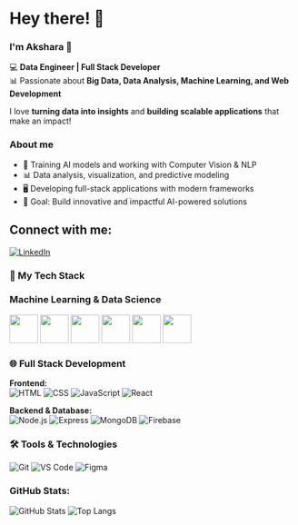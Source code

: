 # Hey there! 👋  
### I'm Akshara 🚀  

💻 **Data Engineer | Full Stack Developer**  
📊 Passionate about **Big Data, Data Analysis, Machine Learning, and Web Development**  

I love **turning data into insights** and **building scalable applications** that make an impact!  

### About me  
- 🤖 Training AI models and working with Computer Vision & NLP  
- 📊 Data analysis, visualization, and predictive modeling  
- 🖥️ Developing full-stack applications with modern frameworks   
- 🎯 Goal: Build innovative and impactful AI-powered solutions

## Connect with me:
[![LinkedIn](https://img.shields.io/badge/LinkedIn-blue?style=flat&logo=linkedin)](https://www.linkedin.com/in/akshara-kalaiselvan-626b832a0/)

### 🚀 My Tech Stack  
### Machine Learning & Data Science  
<p>
  <img src="https://cdn.jsdelivr.net/gh/devicons/devicon/icons/python/python-original.svg" width="50px"/>
  <img src="https://upload.wikimedia.org/wikipedia/commons/2/2d/Tensorflow_logo.svg" width="50px"/>
  <img src="https://upload.wikimedia.org/wikipedia/commons/1/10/PyTorch_logo_icon.svg" width="50px"/>
  <img src="https://upload.wikimedia.org/wikipedia/commons/0/05/Scikit_learn_logo_small.svg" width="50px"/>
  <img src="https://upload.wikimedia.org/wikipedia/commons/e/ed/Pandas_logo.svg" width="50px"/>
  <img src="https://upload.wikimedia.org/wikipedia/commons/3/31/NumPy_logo_2020.svg" width="50px"/>
</p>
 


### 🌐 Full Stack Development
**Frontend:**  
![HTML](https://skillicons.dev/icons?i=html)
![CSS](https://skillicons.dev/icons?i=css)
![JavaScript](https://skillicons.dev/icons?i=javascript)
![React](https://skillicons.dev/icons?i=react)


**Backend & Database:**  
![Node.js](https://skillicons.dev/icons?i=nodejs)
![Express](https://skillicons.dev/icons?i=express)
![MongoDB](https://skillicons.dev/icons?i=mongodb)
![Firebase](https://skillicons.dev/icons?i=firebase)

### 🛠️ Tools & Technologies
![Git](https://skillicons.dev/icons?i=git)
![VS Code](https://skillicons.dev/icons?i=vscode)
![Figma](https://skillicons.dev/icons?i=figma)


### GitHub Stats:
![GitHub Stats](https://github-readme-stats.vercel.app/api?username=Akshara095&show_icons=true&theme=light)   ![Top Langs](https://github-readme-stats.vercel.app/api/top-langs/?username=Akshara095&layout=compact&theme=ligtht)




